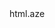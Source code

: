 <html></html>
<html></html>
<print></print><azerbajan8176257
copy <print><azerbaijan></azerbaijan>
<www.inter.az></www.inter.az>html.aze
